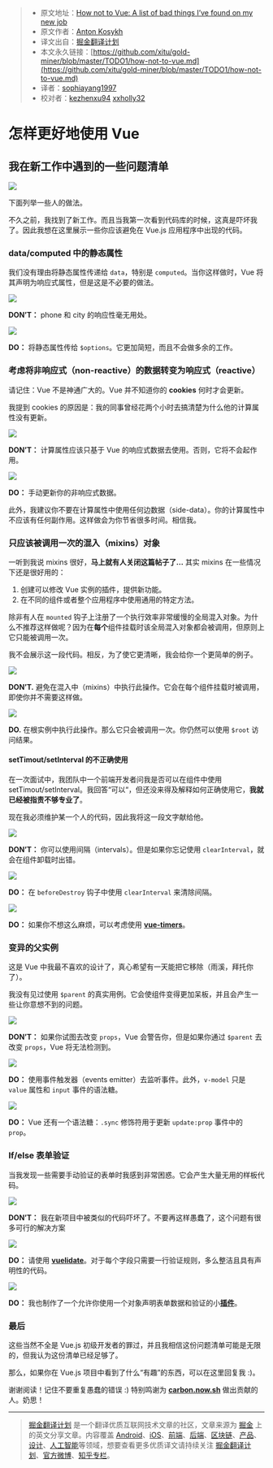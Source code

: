 > * 原文地址：[How not to Vue: A list of bad things I’ve found on my new job](https://itnext.io/how-not-to-vue-18f16fe620b5)
> * 原文作者：[Anton Kosykh](https://itnext.io/@kelin2025?source=post_header_lockup)
> * 译文出自：[掘金翻译计划](https://github.com/xitu/gold-miner)
> * 本文永久链接：[https://github.com/xitu/gold-miner/blob/master/TODO1/how-not-to-vue.md](https://github.com/xitu/gold-miner/blob/master/TODO1/how-not-to-vue.md)
> * 译者：[sophiayang1997](https://github.com/sophiayang1997)
> * 校对者：[kezhenxu94](https://github.com/kezhenxu94/) [xxholly32](https://github.com/xxholly32/)

# 怎样更好地使用 Vue

## 我在新工作中遇到的一些问题清单

![](https://cdn-images-1.medium.com/max/800/1*pWo4h-AhSfgyFHDlAkchcw.png)

下面列举一些人的做法。

不久之前，我找到了新工作。而且当我第一次看到代码库的时候，这真是吓坏我了。因此我想在这里展示一些你应该避免在 Vue.js 应用程序中出现的代码。

### data/computed 中的静态属性

我们没有理由将静态属性传递给 `data`，特别是 `computed`。当你这样做时，Vue 将其声明为响应式属性，但是这是不必要的做法。

![](https://cdn-images-1.medium.com/max/800/1*TUsVw4rEJwhw2iFuSyEWkw.png)

**DON’T：** phone 和 city 的响应性毫无用处。

![](https://cdn-images-1.medium.com/max/800/1*HYgxVfj99dt-yaGIeSABGw.png)

**DO：** 将静态属性传给 `$options`。它更加简短，而且不会做多余的工作。

### 考虑将非响应式（non-reactive）的数据转变为响应式（reactive）

请记住：Vue 不是神通广大的。Vue 并不知道你的 **cookies** 何时才会更新。

我提到 cookies 的原因是：我的同事曾经花两个小时去搞清楚为什么他的计算属性没有更新。

![](https://cdn-images-1.medium.com/max/800/1*mSQ5DXcLOlFK6vfdz-Gyjw.png)

**DON’T：** 计算属性应该只基于 Vue 的响应式数据去使用。否则，它将不会起作用。

![](https://cdn-images-1.medium.com/max/800/1*Q7HhvYfTsHNUZLMcnptbhw.png)

**DO：** 手动更新你的非响应式数据。

此外，我建议你不要在计算属性中使用任何边数据（side-data）。你的计算属性中不应该有任何副作用。这样做会为你节省很多时间。相信我。

### 只应该被调用一次的混入（mixins）对象

一听到我说 mixins 很好，**马上就有人关闭这篇帖子了…** 其实 mixins 在一些情况下还是很好用的：

1. 创建可以修改 Vue 实例的插件，提供新功能。
2. 在不同的组件或者整个应用程序中使用通用的特定方法。

除非有人在 `mounted` 钩子上注册了一个执行效率非常缓慢的全局混入对象。为什么不推荐这样做呢？因为在**每个**组件挂载时该全局混入对象都会被调用，但原则上它只能被调用一次。

我不会展示这一段代码。相反，为了使它更清晰，我会给你一个更简单的例子。

![](https://cdn-images-1.medium.com/max/800/1*qCp4mZoUYKb2PPoqDFeByA.png)

**DON’T.** 避免在混入中（mixins）中执行此操作。它会在每个组件挂载时被调用，即使你并不需要这样做。

![](https://cdn-images-1.medium.com/max/800/1*7-g24ZUvldsPh8XIIPaxTw.png)

**DO.** 在根实例中执行此操作。那么它只会被调用一次。你仍然可以使用 `$root` 访问结果。

#### setTimout/setInterval 的不正确使用

在一次面试中，我团队中一个前端开发者问我是否可以在组件中使用 setTimout/setInterval。我回答“可以“，但还没来得及解释如何正确使用它，**我就已经被指责不够专业了**。

现在我必须维护某一个人的代码，因此我将这一段文字献给他。

![](https://cdn-images-1.medium.com/max/800/1*FxPRflqqk8K6wRr4jUyFBQ.png)

**DON’T：** 你可以使用间隔（intervals）。但是如果你忘记使用 `clearInterval`，就会在组件卸载时出错。

![](https://cdn-images-1.medium.com/max/800/1*7kBqD5KNSkCTTpP2O7FUgw.png)

**DO：** 在 `beforeDestroy` 钩子中使用 `clearInterval` 来清除间隔。

![](https://cdn-images-1.medium.com/max/800/1*Tmr7GIY7saojZkOPoVQfuQ.png)

**DO：** 如果你不想这么麻烦，可以考虑使用 [**vue-timers**](https://github.com/kelin2025/vue-timers)。

### 变异的父实例

这是 Vue 中我最不喜欢的设计了，真心希望有一天能把它移除（雨溪，拜托你了）。

我没有见过使用 `$parent` 的真实用例。它会使组件变得更加呆板，并且会产生一些让你意想不到的问题。

![](https://cdn-images-1.medium.com/max/800/1*MYb4iAVzlvQPZDWqCnJM0w.png)

**DON’T：** 如果你试图去改变 `props`，Vue 会警告你，但是如果你通过 `$parent` 去改变 `props`，Vue 将无法检测到。

![](https://cdn-images-1.medium.com/max/800/1*pJkabHNu8Gx7f4UMM07FMg.png)

**DO：** 使用事件触发器（events emitter）去监听事件。此外，`v-model` 只是 `value` 属性和 `input` 事件的语法糖。

![](https://cdn-images-1.medium.com/max/800/1*yypns5Qp2y_t7HrsPT5O7g.png)

**DO：** Vue 还有一个语法糖：`.sync` 修饰符用于更新 `update:prop` 事件中的 `prop`。

### If/else 表单验证

当我发现一些需要手动验证的表单时我感到非常困惑。它会产生大量无用的样板代码。

![](https://cdn-images-1.medium.com/max/800/1*yn_pt6eFfOIz-RvMEA30gQ.png)

**DON’T：** 我在新项目中被类似的代码吓坏了。不要再这样愚蠢了，这个问题有很多可行的解决方案

![](https://cdn-images-1.medium.com/max/800/1*omOSNM6WmpsYSN3C4dy4dw.png)

**DO：** 请使用 [**vuelidate**](https://monterail.github.io/vuelidate/)。对于每个字段只需要一行验证规则，多么整洁且具有声明性的代码。

![](https://cdn-images-1.medium.com/max/800/1*_4S2iHw93lSS_GIeceJ_YA.png)

**DO：** 我也制作了一个允许你使用一个对象声明表单数据和验证的小[**插件**](https://github.com/Kelin2025/vuelidate-forms)。

### 最后

这些当然不全是 Vue.js 初级开发者的罪过，并且我相信这份问题清单可能是无限的，但我认为这份清单已经足够了。

那么，如果你在 Vue.js 项目中看到了什么“有趣”的东西，可以在这里回复我 :)。

谢谢阅读！记住不要重复愚蠢的错误 :) 特别鸣谢为 [**carbon.now.sh**](https://carbon.now.sh/) 做出贡献的人。奶思！


---

> [掘金翻译计划](https://github.com/xitu/gold-miner) 是一个翻译优质互联网技术文章的社区，文章来源为 [掘金](https://juejin.im) 上的英文分享文章。内容覆盖 [Android](https://github.com/xitu/gold-miner#android)、[iOS](https://github.com/xitu/gold-miner#ios)、[前端](https://github.com/xitu/gold-miner#前端)、[后端](https://github.com/xitu/gold-miner#后端)、[区块链](https://github.com/xitu/gold-miner#区块链)、[产品](https://github.com/xitu/gold-miner#产品)、[设计](https://github.com/xitu/gold-miner#设计)、[人工智能](https://github.com/xitu/gold-miner#人工智能)等领域，想要查看更多优质译文请持续关注 [掘金翻译计划](https://github.com/xitu/gold-miner)、[官方微博](http://weibo.com/juejinfanyi)、[知乎专栏](https://zhuanlan.zhihu.com/juejinfanyi)。

